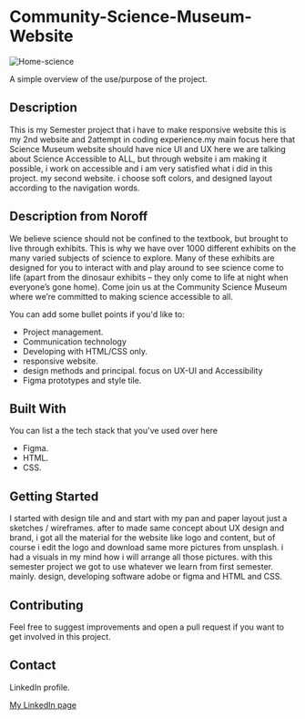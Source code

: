# Community-Science-Museum-Website

![Home-science](https://user-images.githubusercontent.com/91061651/193804700-50541b0c-9257-4ead-bd56-a81be195d801.jpg)

A simple overview of the use/purpose of the project.

## Description

This is my Semester project that i have to make responsive website this is my 2nd website and 2attempt in coding experience.my main focus here that Science Museum website should have nice UI and UX here we are talking about Science Accessible to ALL, but through website i am making it possible, i work on accessible and i am very satisfied what i did in this project. my second website. i choose soft colors, and designed layout according to the navigation words.

## Description from Noroff

We believe science should not be confined to the textbook, but brought to live through exhibits. This is why we have over 1000 different exhibits on the many varied subjects of science to explore. Many of these exhibits are designed for you to interact with and play around to see science come to life (apart from the dinosaur exhibits – they only come to life at night when everyone’s gone home).
Come join us at the Community Science Museum where we’re committed to making science accessible to all.

You can add some bullet points if you'd like to:

- Project management.
- Communication technology
- Developing with HTML/CSS only.
- responsive website.
- design methods and principal. focus on UX-UI and Accessibility
- Figma prototypes and style tile.

## Built With

You can list a the tech stack that you've used over here

- Figma.
- HTML.
- CSS.

## Getting Started

I started with design tile and and start with my pan and paper layout just a sketches / wireframes. after to made same concept about UX design and brand, i got all the material for the website like logo and content, but of course i edit the logo and download same more pictures from unsplash. i had a visuals in my mind how i will arrange all those pictures. with this semester project we got to use whatever we learn from first semester. mainly. design, developing software adobe or figma and HTML and CSS.

## Contributing

Feel free to suggest improvements and open a pull request if you want to get involved in this project.

## Contact

LinkedIn profile.

[My LinkedIn page](https://www.linkedin.com/in/rohit-kumar-amdahl-308047140/)
